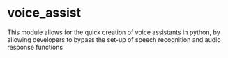# voice_assist

This module allows for the quick creation of voice assistants in python, by allowing developers to bypass the set-up of speech recognition and audio response functions